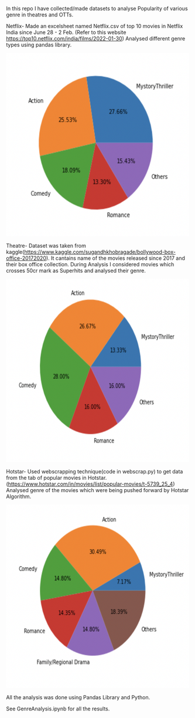 In this repo I have collected/made datasets to analyse Popularity of various genre in theatres and OTTs.

Netflix- Made an excelsheet named Netflix.csv of top 10 movies in Netflix India since June 28 - 2 Feb. (Refer to this website https://top10.netflix.com/india/films/2022-01-30)
Analysed different genre types using pandas library.

<img src="https://github.com/harshit-iitd/Case_Study/blob/master/Netflix.png" width="500" height="500" />

Theatre- Dataset was taken from kaggle(https://www.kaggle.com/sugandhkhobragade/bollywood-box-office-20172020). It cantains name of the movies released since 2017 and their box office collection.
During Analysis I considered movies which crosses 50cr mark as Superhits and analysed their genre. 

<img src="https://github.com/harshit-iitd/Case_Study/blob/master/Theatre.png" width="500" height="500" />

Hotstar- Used webscrapping technique(code in webscrap.py) to get data from the tab of popular movies in Hotstar.(https://www.hotstar.com/in/movies/list/popular-movies/t-5739_25_4)
Analysed genre of the movies which were being pushed forward by Hotstar Algorithm.

<img src="https://github.com/harshit-iitd/Case_Study/blob/master/Hotstar.png" width="500" height="500" />

All the analysis was done using Pandas Library and Python.

See GenreAnalysis.ipynb for all the results.
